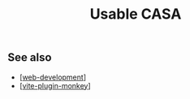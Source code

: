 ﻿---
backlinks:
- title: Web development
  url: /sense/Web-development/web-development.html
title: Usable CASA
---
## See also

- [[web-development]]
- [[vite-plugin-monkey]]



[//begin]: # "Autogenerated link references for markdown compatibility"
[web-development]: ../web-development "Web development"
[vite-plugin-monkey]: vite-plugin-monkey "vite-plugin-monkey"
[//end]: # "Autogenerated link references"